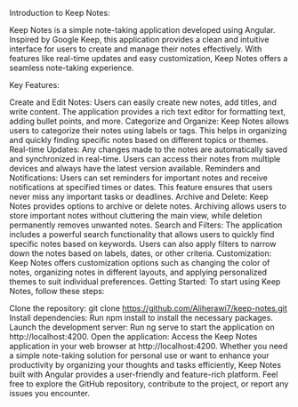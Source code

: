 Introduction to Keep Notes:

Keep Notes is a simple note-taking application developed using Angular. Inspired by Google Keep, this application provides a clean and intuitive interface for users to create and manage their notes effectively. With features like real-time updates and easy customization, Keep Notes offers a seamless note-taking experience.

Key Features:

Create and Edit Notes: Users can easily create new notes, add titles, and write content. The application provides a rich text editor for formatting text, adding bullet points, and more.
Categorize and Organize: Keep Notes allows users to categorize their notes using labels or tags. This helps in organizing and quickly finding specific notes based on different topics or themes.
Real-time Updates: Any changes made to the notes are automatically saved and synchronized in real-time. Users can access their notes from multiple devices and always have the latest version available.
Reminders and Notifications: Users can set reminders for important notes and receive notifications at specified times or dates. This feature ensures that users never miss any important tasks or deadlines.
Archive and Delete: Keep Notes provides options to archive or delete notes. Archiving allows users to store important notes without cluttering the main view, while deletion permanently removes unwanted notes.
Search and Filters: The application includes a powerful search functionality that allows users to quickly find specific notes based on keywords. Users can also apply filters to narrow down the notes based on labels, dates, or other criteria.
Customization: Keep Notes offers customization options such as changing the color of notes, organizing notes in different layouts, and applying personalized themes to suit individual preferences.
Getting Started:
To start using Keep Notes, follow these steps:

Clone the repository: git clone https://github.com/Aliherawi7/keep-notes.git
Install dependencies: Run npm install to install the necessary packages.
Launch the development server: Run ng serve to start the application on http://localhost:4200.
Open the application: Access the Keep Notes application in your web browser at http://localhost:4200.
Whether you need a simple note-taking solution for personal use or want to enhance your productivity by organizing your thoughts and tasks efficiently, Keep Notes built with Angular provides a user-friendly and feature-rich platform. Feel free to explore the GitHub repository, contribute to the project, or report any issues you encounter.
